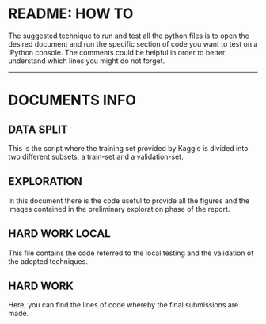# README: HOW TO
The suggested technique to run and test all the python files is to open the desired document and run the specific section of code you want to test on a IPython console.
The comments could be helpful in order to better understand which lines you might do not forget.

***********************

# DOCUMENTS INFO

## DATA SPLIT
This is the script where the training set provided by Kaggle is divided into two different subsets, a train-set and a validation-set.

## EXPLORATION
In this document there is the code useful to provide all the figures and the images contained in the preliminary exploration phase of the report.

## HARD WORK LOCAL
This file contains the code referred to the local testing and the validation of the adopted techniques.

## HARD WORK
Here, you can find the lines of code whereby the final submissions are made.
